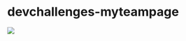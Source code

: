 # devchallenges-myteampage
<a href="https://akcaydogu.github.io/devchallenges-myteampage/">
  <img src="https://user-images.githubusercontent.com/83758258/143286819-be03bb18-9c79-49da-9e86-830c2b0bc1c9.png">
</a>
